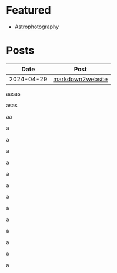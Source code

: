 # Featured

- [Astrophotography](astrophotography.md)


# Posts

| Date       | Post                                                        |
|------------|-------------------------------------------------------------|
| 2024-04-29 | [markdown2website](2024-04-29-markdown2website.md)          |

aasas

asas

aa

a

a

a

a

a

a

a

a

a

a

a

a

a

